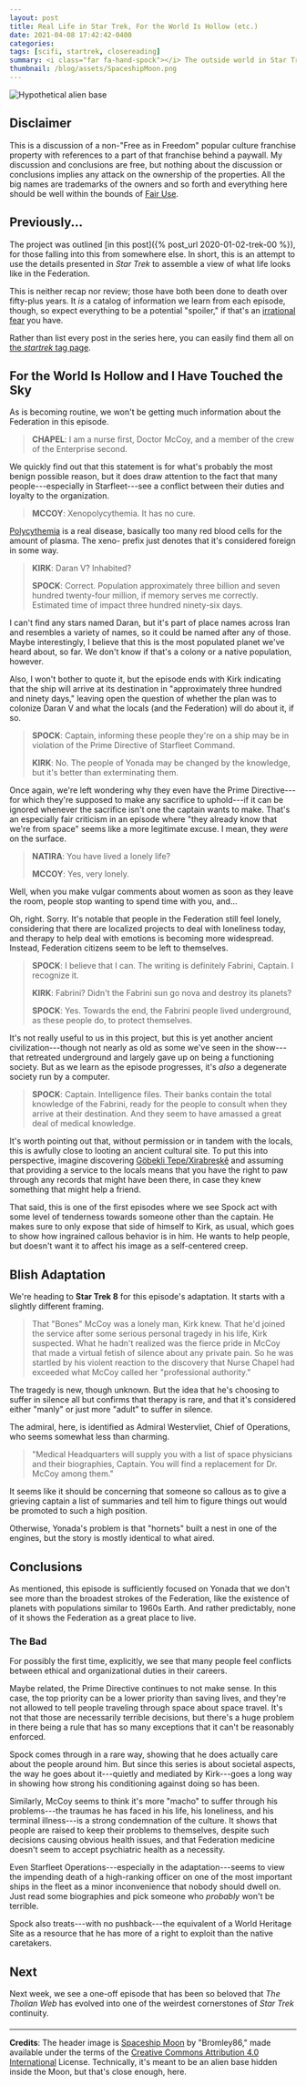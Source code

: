 ```yaml
---
layout: post
title: Real Life in Star Trek, For the World Is Hollow (etc.)
date: 2021-04-08 17:42:42-0400
categories:
tags: [scifi, startrek, closereading]
summary: <i class="far fa-hand-spock"></i> The outside world in Star Trek
thumbnail: /blog/assets/SpaceshipMoon.png
---
```


![Hypothetical alien base](/blog/assets/SpaceshipMoon.png "Hypothetical alien base")

## Disclaimer

This is a discussion of a non-"Free as in Freedom" popular culture franchise property with references to a part of that franchise behind a paywall.  My discussion and conclusions are free, but nothing about the discussion or conclusions implies any attack on the ownership of the properties.  All the big names are trademarks of the owners and so forth and everything here should be well within the bounds of [Fair Use](https://en.wikipedia.org/wiki/Fair_use).

## Previously...

The project was outlined [in this post]({% post_url 2020-01-02-trek-00 %}), for those falling into this from somewhere else.  In short, this is an attempt to use the details presented in *Star Trek* to assemble a view of what life looks like in the Federation.

This is neither recap nor review; those have both been done to death over fifty-plus years.  It *is* a catalog of information we learn from each episode, though, so expect everything to be a potential "spoiler," if that's an [irrational fear](https://www.theguardian.com/books/booksblog/2011/aug/17/spoilers-enhance-enjoyment-psychologists) you have.

Rather than list every post in the series here, you can easily find them all on [the *startrek* tag page](/blog/tag/startrek/).

## For the World Is Hollow and I Have Touched the Sky

As is becoming routine, we won't be getting much information about the Federation in this episode.

 > **CHAPEL**: I am a nurse first, Doctor McCoy, and a member of the crew of the Enterprise second.

We quickly find out that this statement is for what's probably the most benign possible reason, but it does draw attention to the fact that many people---especially in Starfleet---see a conflict between their duties and loyalty to the organization.

 > **MCCOY**: Xenopolycythemia. It has no cure.

[Polycythemia](https://en.wikipedia.org/wiki/Polycythemia) is a real disease, basically too many red blood cells for the amount of plasma.  The xeno- prefix just denotes that it's considered foreign in some way.

 > **KIRK**: Daran V? Inhabited?
 >
 > **SPOCK**: Correct. Population approximately three billion and seven hundred twenty-four million, if memory serves me correctly. Estimated time of impact three hundred ninety-six days.

I can't find any stars named Daran, but it's part of place names across Iran and resembles a variety of names, so it could be named after any of those.  Maybe interestingly, I believe that this is the most populated planet we've heard about, so far.  We don't know if that's a colony or a native population, however.

Also, I won't bother to quote it, but the episode ends with Kirk indicating that the ship will arrive at its destination in "approximately three hundred and ninety days," leaving open the question of whether the plan was to colonize Daran V and what the locals (and the Federation) will do about it, if so.

 > **SPOCK**: Captain, informing these people they're on a ship may be in violation of the Prime Directive of Starfleet Command.
 >
 > **KIRK**: No. The people of Yonada may be changed by the knowledge, but it's better than exterminating them.

Once again, we're left wondering why they even have the Prime Directive---for which they're supposed to make any sacrifice to uphold---if it can be ignored whenever the sacrifice isn't one the captain wants to make.  That's an especially fair criticism in an episode where "they already know that we're from space" seems like a more legitimate excuse.  I mean, they *were* on the surface.

 > **NATIRA**: You have lived a lonely life?
 >
 > **MCCOY**: Yes, very lonely.

Well, when you make vulgar comments about women as soon as they leave the room, people stop wanting to spend time with you, and...

Oh, right.  Sorry.  It's notable that people in the Federation still feel lonely, considering that there are localized projects to deal with loneliness today, and therapy to help deal with emotions is becoming more widespread.  Instead, Federation citizens seem to be left to themselves.

 > **SPOCK**: I believe that I can. The writing is definitely Fabrini, Captain. I recognize it.
 >
 > **KIRK**: Fabrini? Didn't the Fabrini sun go nova and destroy its planets?
 >
 > **SPOCK**: Yes. Towards the end, the Fabrini people lived underground, as these people do, to protect themselves.

It's not really useful to us in this project, but this is yet another ancient civilization---though not nearly as old as some we've seen in the show---that retreated underground and largely gave up on being a functioning society.  But as we learn as the episode progresses, it's *also* a degenerate society run by a computer.

 > **SPOCK**: Captain. Intelligence files. Their banks contain the total knowledge of the Fabrini, ready for the people to consult when they arrive at their destination. And they seem to have amassed a great deal of medical knowledge.

It's worth pointing out that, without permission or in tandem with the locals, this is awfully close to looting an ancient cultural site.  To put this into perspective, imagine discovering [Göbekli Tepe/Xirabreşkê](https://en.wikipedia.org/wiki/G%C3%B6bekli_Tepe) and assuming that providing a service to the locals means that you have the right to paw through any records that might have been there, in case they knew something that might help a friend.

That said, this is one of the first episodes where we see Spock act with some level of tenderness towards someone other than the captain.  He makes sure to only expose that side of himself to Kirk, as usual, which goes to show how ingrained callous behavior is in him.  He wants to help people, but doesn't want it to affect his image as a self-centered creep.

## Blish Adaptation

We're heading to **Star Trek 8** for this episode's adaptation.  It starts with a slightly different framing.

 > That "Bones" McCoy was a lonely man, Kirk knew. That he'd joined the service after some serious personal tragedy in his life, Kirk suspected. What he hadn't realized was the fierce pride in McCoy that made a virtual fetish of silence about any private pain. So he was startled by his violent reaction to the discovery that Nurse Chapel had exceeded what McCoy called her "professional authority."

The tragedy is new, though unknown.  But the idea that he's choosing to suffer in silence all but confirms that therapy is rare, and that it's considered either "manly" or just more "adult" to suffer in silence.

The admiral, here, is identified as Admiral Westervliet, Chief of Operations, who seems somewhat less than charming.

 > "Medical Headquarters will supply you with a list of space physicians and their biographies, Captain. You will find a replacement for Dr. McCoy among them."

It seems like it should be concerning that someone so callous as to give a grieving captain a list of summaries and tell him to figure things out would be promoted to such a high position.

Otherwise, Yonada's problem is that "hornets" built a nest in one of the engines, but the story is mostly identical to what aired.

## Conclusions

As mentioned, this episode is sufficiently focused on Yonada that we don't see more than the broadest strokes of the Federation, like the existence of planets with populations similar to 1960s Earth.  And rather predictably, none of it shows the Federation as a great place to live.

### The Bad

For possibly the first time, explicitly, we see that many people feel conflicts between ethical and organizational duties in their careers.

Maybe related, the Prime Directive continues to not make sense.  In this case, the top priority can be a lower priority than saving lives, and they're not allowed to tell people traveling through space about space travel.  It's not that those are necessarily terrible decisions, but there's a huge problem in there being a rule that has so many exceptions that it can't be reasonably enforced.

Spock comes through in a rare way, showing that he does actually care about the people around him.  But since this series is about societal aspects, the way he goes about it---quietly and mediated by Kirk---goes a long way in showing how strong his conditioning against doing so has been.

Similarly, McCoy seems to think it's more "macho" to suffer through his problems---the traumas he has faced in his life, his loneliness, and his terminal illness---is a strong condemnation of the culture.  It shows that people are raised to keep their problems to themselves, despite such decisions causing obvious health issues, and that Federation medicine doesn't seem to accept psychiatric health as a necessity.

Even Starfleet Operations---especially in the adaptation---seems to view the impending death of a high-ranking officer on one of the most important ships in the fleet as a minor inconvenience that nobody should dwell on.  Just read some biographies and pick someone who *probably* won't be terrible.

Spock also treats---with no pushback---the equivalent of a World Heritage Site as a resource that he has more of a right to exploit than the native caretakers.

## Next

Next week, we see a one-off episode that has been so beloved that *The Tholian Web* has evolved into one of the weirdest cornerstones of *Star Trek* continuity.

#### <i class="far fa-hand-spock"></i>

* * *

**Credits**: The header image is [Spaceship Moon](https://commons.wikimedia.org/wiki/File:Spaceship_moon.jpg) by "Bromley86," made available under the terms of the [Creative Commons Attribution 4.0 International](http://creativecommons.org/licenses/by/4.0/) License.  Technically, it's meant to be an alien base hidden inside the Moon, but that's close enough, here.
